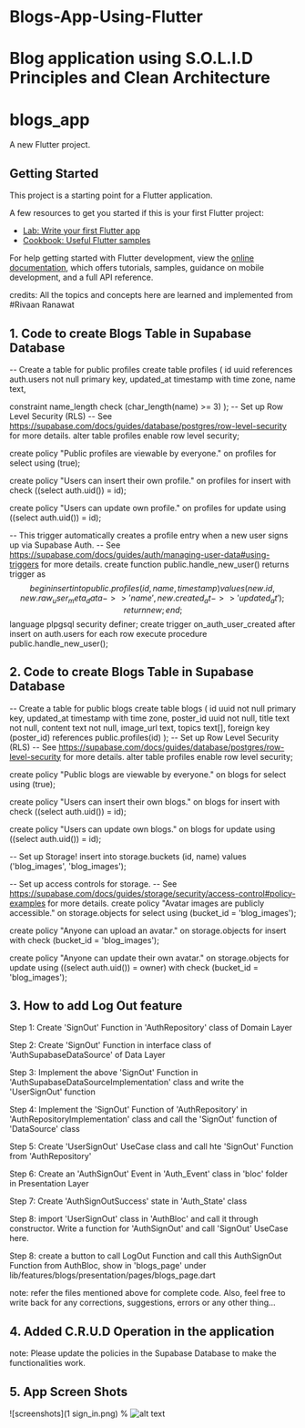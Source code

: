<!-- <<<<<<< HEAD -->
# Blogs-App-Using-Flutter
Blog application using S.O.L.I.D Principles and Clean Architecture
=======
# blogs_app

A new Flutter project.

## Getting Started

This project is a starting point for a Flutter application.

A few resources to get you started if this is your first Flutter project:

- [Lab: Write your first Flutter app](https://docs.flutter.dev/get-started/codelab)
- [Cookbook: Useful Flutter samples](https://docs.flutter.dev/cookbook)

For help getting started with Flutter development, view the
[online documentation](https://docs.flutter.dev/), which offers tutorials,
samples, guidance on mobile development, and a full API reference.
<!-- >>>>>>> 65f0baec7b0a20482d7966a683bb3ead7b6c0c08 -->

credits: 
All the topics and concepts here are learned and implemented from #Rivaan Ranawat


## 1. Code to create Blogs Table in Supabase Database

-- Create a table for public profiles
create table profiles (
  id uuid references auth.users not null primary key,
  updated_at timestamp with time zone,
  name text,

  constraint name_length check (char_length(name) >= 3)
);
-- Set up Row Level Security (RLS)
-- See https://supabase.com/docs/guides/database/postgres/row-level-security for more details.
alter table profiles
  enable row level security;

create policy "Public profiles are viewable by everyone." on profiles
  for select using (true);

create policy "Users can insert their own profile." on profiles
  for insert with check ((select auth.uid()) = id);

create policy "Users can update own profile." on profiles
  for update using ((select auth.uid()) = id);

-- This trigger automatically creates a profile entry when a new user signs up via Supabase Auth.
-- See https://supabase.com/docs/guides/auth/managing-user-data#using-triggers for more details.
create function public.handle_new_user()
returns trigger as $$
begin
  insert into public.profiles (id, name, timestamp)
  values (new.id, new.raw_user_meta_data->>'name', new.created_at->>'updated_at');
  return new;
end;
$$ language plpgsql security definer;
create trigger on_auth_user_created
  after insert on auth.users
  for each row execute procedure public.handle_new_user();




## 2. Code to create Blogs Table in Supabase Database

-- Create a table for public blogs
create table blogs (
  id uuid not null primary key,
  updated_at timestamp with time zone,
  poster_id uuid not null,
  title text not null,
  content text not null,
  image_url text,
  topics text[],
  foreign key (poster_id) references public.profiles(id)
);
-- Set up Row Level Security (RLS)
-- See https://supabase.com/docs/guides/database/postgres/row-level-security for more details.
alter table profiles
  enable row level security;

create policy "Public blogs are viewable by everyone." on blogs
  for select using (true);

create policy "Users can insert their own blogs." on blogs
  for insert with check ((select auth.uid()) = id);

create policy "Users can update own blogs." on blogs
  for update using ((select auth.uid()) = id);

-- Set up Storage!
insert into storage.buckets (id, name)
  values ('blog_images', 'blog_images');

-- Set up access controls for storage.
-- See https://supabase.com/docs/guides/storage/security/access-control#policy-examples for more details.
create policy "Avatar images are publicly accessible." on storage.objects
  for select using (bucket_id = 'blog_images');

create policy "Anyone can upload an avatar." on storage.objects
  for insert with check (bucket_id = 'blog_images');

create policy "Anyone can update their own avatar." on storage.objects
  for update using ((select auth.uid()) = owner) with check (bucket_id = 'blog_images');




## 3. How to add Log Out feature

Step 1: Create 'SignOut' Function in 'AuthRepository' class of Domain Layer

Step 2: Create 'SignOut' Function in interface class of 'AuthSupabaseDataSource' of Data Layer 

Step 3: Implement the above 'SignOut' Function in 'AuthSupabaseDataSourceImplementation' class and write the 'UserSignOut' function

Step 4: Implement the 'SignOut' Function of 'AuthRepository' in 'AuthRepositoryImplementation' class and call the 'SignOut' function of 'DataSource' class

Step 5: Create 'UserSignOut' UseCase class and call hte 'SignOut' Function from 'AuthRepository'

Step 6: Create an 'AuthSignOut' Event in  'Auth_Event' class in 'bloc' folder in Presentation Layer

Step 7: Create 'AuthSignOutSuccess' state in 'Auth_State' class

Step 8: import 'UserSignOut' class in 'AuthBloc' and call it through constructor. Write a function for 'AuthSignOut' and call 'SignOut' UseCase here.

Step 8: create a button to call LogOut Function and call this AuthSignOut Function from AuthBloc, show in 'blogs_page' under lib/features/blogs/presentation/pages/blogs_page.dart

note: refer the files mentioned above for complete code.
Also, feel free to write back for any corrections, suggestions, errors or any other thing...
>>>>>>>>


## 4. Added C.R.U.D Operation in the application
note: Please update the policies in the Supabase Database to make the functionalities work.

## 5. App Screen Shots
![screenshots](1 sign_in.png)
% ![alt text](https://github.com/tabrezcool6/Blogs-Application-Using-Flutter/blob/[branch]/image.jpg?raw=true)

